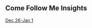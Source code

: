 ## Come Follow Me Insights
[Dec 26-Jan 1](https://github.com/bulawebops/2023-cfm/tree/main/week1.md)
